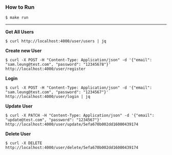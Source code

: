 ### How to Run

    $ make run

---
__Get All Users__

    $ curl http://localhost:4000/user/users | jq

__Create new User__

    $ curl -X POST -H "Content-Type: Application/json" -d '{"email": "sam.leung@test.com", "password": "12345678"}' http://localhost:4000/user/register

__Login__

    $ curl -X POST -H "Content-Type: Application/json" -d '{"email": "sam.leung@test.com", "password": "1234567"}' http://localhost:4000/user/login | jq

__Update User__

    $ curl -X PATCH -H "Content-Type: Application/json" -d '{"email": "update@test.com", "password": "1234567"}' http://localhost:4000/user/update/5efa670b002dd16000439174

__Delete User__

    $ curl -X DELETE http://localhost:4000/user/delete/5efa670b002dd16000439174